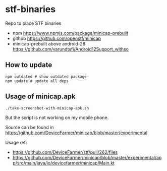 # stf-binaries
Repo to place STF binaries

- npm <https://www.npmjs.com/package/minicap-prebuilt>
- github <https://github.com/openstf/minicap>
- minicap-prebuilt above android-28 <https://github.com/varundtsfi/Android12Support_withso>

## How to update
```
npm outdated # show outdated package
npm update # update all deps
```

## Usage of minicap.apk
```bash
./take-screenshot-with-minicap-apk.sh
```

But the script is not working on my mobile phone.

Source can be found in <https://github.com/DeviceFarmer/minicap/blob/master/experimental>

Usage ref:

- <https://github.com/DeviceFarmer/stf/pull/262/files>
- <https://github.com/DeviceFarmer/minicap/blob/master/experimental/app/src/main/java/io/devicefarmer/minicap/Main.kt>


